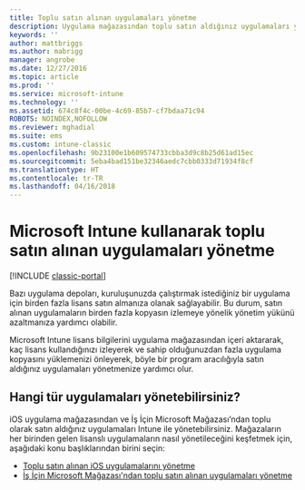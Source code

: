 ```yaml
---
title: Toplu satın alınan uygulamaları yönetme
description: Uygulama mağazasından toplu satın aldığınız uygulamaları yönetmek için, Intune’u nasıl kullanabileceğinizi öğrenin.
keywords: ''
author: mattbriggs
ms.author: mabrigg
manager: angrobe
ms.date: 12/27/2016
ms.topic: article
ms.prod: ''
ms.service: microsoft-intune
ms.technology: ''
ms.assetid: 674c8f4c-00be-4c69-85b7-cf7bdaa71c94
ROBOTS: NOINDEX,NOFOLLOW
ms.reviewer: mghadial
ms.suite: ems
ms.custom: intune-classic
ms.openlocfilehash: 9b23100e1b609574733cbba3d9c8b25d61ad15ec
ms.sourcegitcommit: 5eba4bad151be32346aedc7cbb0333d71934f8cf
ms.translationtype: HT
ms.contentlocale: tr-TR
ms.lasthandoff: 04/16/2018
---
```

# <a name="manage-volume-purchased-apps-using-microsoft-intune"></a>Microsoft Intune kullanarak toplu satın alınan uygulamaları yönetme

[!INCLUDE [classic-portal](../includes/classic-portal.md)]

Bazı uygulama depoları, kuruluşunuzda çalıştırmak istediğiniz bir uygulama için birden fazla lisans satın almanıza olanak sağlayabilir. Bu durum, satın alınan uygulamaların birden fazla kopyasın izlemeye yönelik yönetim yükünü azaltmanıza yardımcı olabilir.

Microsoft Intune lisans bilgilerini uygulama mağazasından içeri aktararak, kaç lisans kullandığınızı izleyerek ve sahip olduğunuzdan fazla uygulama kopyasını yüklemenizi önleyerek, böyle bir program aracılığıyla satın aldığınız uygulamaları yönetmenize yardımcı olur.

## <a name="which-types-of-apps-can-you-manage"></a>Hangi tür uygulamaları yönetebilirsiniz?

iOS uygulama mağazasından ve İş İçin Microsoft Mağazası’ndan toplu olarak satın aldığınız uygulamaları Intune ile yönetebilirsiniz.
Mağazaların her birinden gelen lisanslı uygulamaların nasıl yönetileceğini keşfetmek için, aşağıdaki konu başlıklarından birini seçin:

- [Toplu satın alınan iOS uygulamalarını yönetme](manage-ios-apps-you-purchased-through-a-volume-purchase-program-with-microsoft-intune.md)
- [İş İçin Microsoft Mağazası'ndan toplu satın alınan uygulamaları yönetme](manage-apps-you-purchased-from-the-windows-store-for-business-with-microsoft-intune.md)
